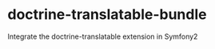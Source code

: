 doctrine-translatable-bundle
============================

Integrate the doctrine-translatable extension in Symfony2
